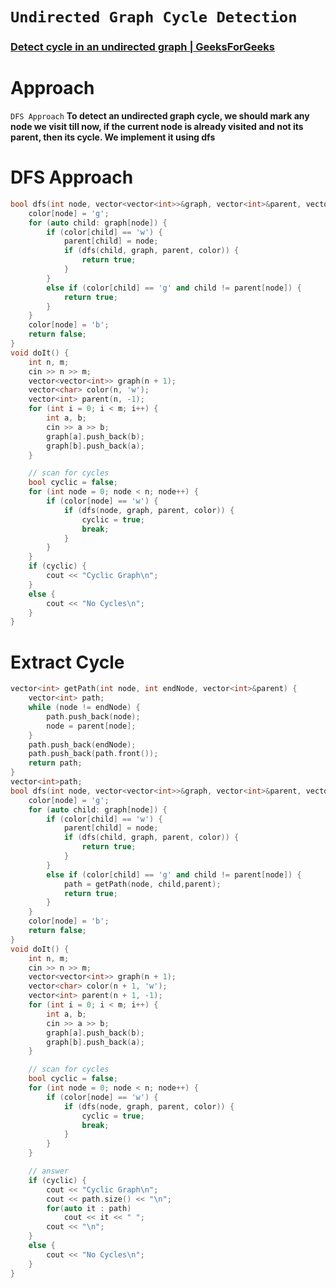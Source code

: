 # `Undirected Graph Cycle Detection`
### [Detect cycle in an undirected graph | GeeksForGeeks](https://practice.geeksforgeeks.org/problems/detect-cycle-in-an-undirected-graph/1?utm_source=gfg&utm_medium=article&utm_campaign=bottom_sticky_on_article)
# Approach 
`DFS Approach` **To detect an undirected graph cycle, we should mark any node we visit till now, if the current node is already visited and not its parent, then its cycle. We implement it using dfs**

# DFS Approach 
```cpp
bool dfs(int node, vector<vector<int>>&graph, vector<int>&parent, vector<char>&color) {
    color[node] = 'g';
    for (auto child: graph[node]) {
        if (color[child] == 'w') {
            parent[child] = node;
            if (dfs(child, graph, parent, color)) {
                return true;
            }
        }
        else if (color[child] == 'g' and child != parent[node]) {
            return true;
        }
    }
    color[node] = 'b';
    return false;
}
void doIt() {
    int n, m;
    cin >> n >> m;
    vector<vector<int>> graph(n + 1);
    vector<char> color(n, 'w');
    vector<int> parent(n, -1);
    for (int i = 0; i < m; i++) {
        int a, b;
        cin >> a >> b;
        graph[a].push_back(b);
        graph[b].push_back(a);
    }

    // scan for cycles
    bool cyclic = false;
    for (int node = 0; node < n; node++) {
        if (color[node] == 'w') {
            if (dfs(node, graph, parent, color)) {
                cyclic = true;
                break;
            }
        }
    }
    if (cyclic) {
        cout << "Cyclic Graph\n";
    }
    else {
        cout << "No Cycles\n";
    }
}
```

# Extract Cycle
```cpp
vector<int> getPath(int node, int endNode, vector<int>&parent) {
    vector<int> path;
    while (node != endNode) {
        path.push_back(node);
        node = parent[node];
    }
    path.push_back(endNode);
    path.push_back(path.front());
    return path;
}
vector<int>path;
bool dfs(int node, vector<vector<int>>&graph, vector<int>&parent, vector<char>&color) {
    color[node] = 'g';
    for (auto child: graph[node]) {
        if (color[child] == 'w') {
            parent[child] = node;
            if (dfs(child, graph, parent, color)) {
                return true;
            }
        }
        else if (color[child] == 'g' and child != parent[node]) {
            path = getPath(node, child,parent);
            return true;
        }
    }
    color[node] = 'b';
    return false;
}
void doIt() {
    int n, m;
    cin >> n >> m;
    vector<vector<int>> graph(n + 1);
    vector<char> color(n + 1, 'w');
    vector<int> parent(n + 1, -1);
    for (int i = 0; i < m; i++) {
        int a, b;
        cin >> a >> b;
        graph[a].push_back(b);
        graph[b].push_back(a);
    }

    // scan for cycles
    bool cyclic = false;
    for (int node = 0; node < n; node++) {
        if (color[node] == 'w') {
            if (dfs(node, graph, parent, color)) {
                cyclic = true;
                break;
            }
        }
    }

    // answer
    if (cyclic) {
        cout << "Cyclic Graph\n";
        cout << path.size() << "\n";
        for(auto it : path)
            cout << it << " ";
        cout << "\n";
    }
    else {
        cout << "No Cycles\n";
    }
}
```

